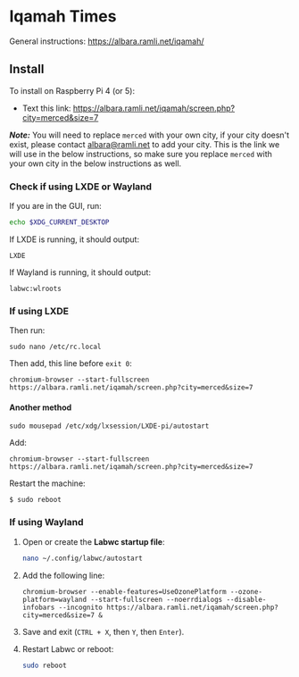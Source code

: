 # Iqamah Times

General instructions: https://albara.ramli.net/iqamah/

## Install
To install on Raspberry Pi 4 (or 5):

- Text this link: https://albara.ramli.net/iqamah/screen.php?city=merced&size=7

***Note:*** You will need to replace `merced` with your own city, if your city doesn't exist, please contact albara@ramli.net to add your city. This is the link we will use in the below instructions, so make sure you replace `merced` with your own city in the below instructions as well.

### Check if using LXDE or Wayland
If you are in the GUI, run:
```bash
echo $XDG_CURRENT_DESKTOP
```
If LXDE is running, it should output:
```
LXDE
```

If Wayland is running, it should output:
```
labwc:wlroots
```

### If using LXDE
Then run:
```
sudo nano /etc/rc.local
```

Then add, this line before `exit 0`:
```
chromium-browser --start-fullscreen https://albara.ramli.net/iqamah/screen.php?city=merced&size=7
```

#### Another method

```
sudo mousepad /etc/xdg/lxsession/LXDE-pi/autostart
```

Add:
```
chromium-browser --start-fullscreen https://albara.ramli.net/iqamah/screen.php?city=merced&size=7
```

Restart the machine:
```
$ sudo reboot
```

### If using Wayland

1. Open or create the **Labwc startup file**:
   ```bash
   nano ~/.config/labwc/autostart
   ```
2. Add the following line:
   ```
   chromium-browser --enable-features=UseOzonePlatform --ozone-platform=wayland --start-fullscreen --noerrdialogs --disable-infobars --incognito https://albara.ramli.net/iqamah/screen.php?city=merced&size=7 &
   ```
3. Save and exit (`CTRL + X`, then `Y`, then `Enter`).

4. Restart Labwc or reboot:
   ```bash
   sudo reboot
   ```

